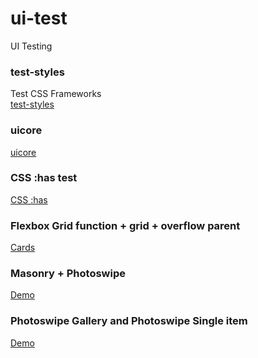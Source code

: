# ui-test
 UI Testing
 
 ### test-styles
Test CSS Frameworks 	
[test-styles](https://suiramus.github.io/ui-test/test-styles/)
 
### uicore
[uicore](https://suiramus.github.io/ui-test/uicore/)

### CSS :has test
[CSS :has](https://suiramus.github.io/ui-test/has/)

### Flexbox Grid function + grid + overflow parent
[Cards](https://suiramus.github.io/ui-test/cards/)

### Masonry + Photoswipe
[Demo](https://suiramus.github.io/ui-test/masonry-photoswipe/)

### Photoswipe Gallery and Photoswipe Single item
[Demo](https://suiramus.github.io/ui-test/photoswipe-test/)